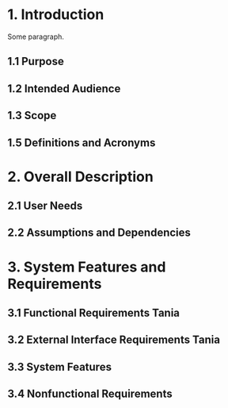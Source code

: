 # 1. Introduction

Some paragraph.

## 1.1 Purpose

## 1.2 Intended Audience

## 1.3 Scope

## 1.5 Definitions and Acronyms

# 2. Overall Description

## 2.1 User Needs

## 2.2 Assumptions and Dependencies

# 3. System Features and Requirements

## 3.1 Functional Requirements Tania

## 3.2 External Interface Requirements Tania

## 3.3 System Features

## 3.4 Nonfunctional Requirements